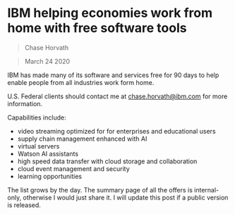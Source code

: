 # IBM helping economies work from home with free software tools
> Chase Horvath

> March 24 2020

IBM has made many of its software and services free for 90 days to help enable 
people from all industries work form home. 

U.S. Federal clients should contact me at chase.horvath@ibm.com for more information.

Capabilities include:
- video streaming optimized for for enterprises and educational users
- supply chain management enhanced with AI
- virtual servers
- Watson AI assistants
- high speed data transfer with cloud storage and collaboration
- cloud event management and security
- learning opportunities

The list grows by the day. The summary page of all the offers is internal-only, otherwise I would just share it. I will
update this post if a public version is released.
